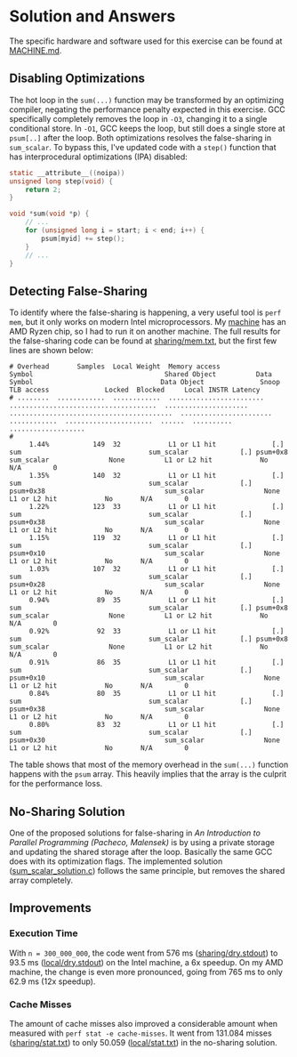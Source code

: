 # Solution and Answers

The specific hardware and software used for this exercise can be found at [MACHINE.md](../MACHINE.md).

## Disabling Optimizations

The hot loop in the `sum(...)` function may be transformed by an optimizing compiler, negating the performance penalty expected in this exercise. GCC specifically completely removes the loop in `-O3`, changing it to a single conditional store. In `-O1`, GCC keeps the loop, but still does a single store at `psum[..]` after the loop. Both optimizations resolves the false-sharing in `sum_scalar`. To bypass this, I've updated code with a `step()` function that has interprocedural optimizations (IPA) disabled:

```c
static __attribute__((noipa))
unsigned long step(void) {
    return 2;
}

void *sum(void *p) {
    // ...
    for (unsigned long i = start; i < end; i++) {
        psum[myid] += step();
    }
    // ...
}
```

## Detecting False-Sharing

To identify where the false-sharing is happening, a very useful tool is `perf mem`, but it only works on modern Intel microprocessors. My [machine](../MACHINE.md) has an AMD Ryzen chip, so I had to run it on another machine. The full results for the false-sharing code can be found at [sharing/mem.txt](bench/sharing/mem.txt), but the first few lines are shown below:

```raw
# Overhead       Samples  Local Weight  Memory access             Symbol                                 Shared Object          Data Symbol                                Data Object              Snoop         TLB access              Locked  Blocked     Local INSTR Latency
# ........  ............  ............  ........................  .....................................  .....................  .........................................  .......................  ............  ......................  ......  ..........  ...................
#
     1.44%           149  32            L1 or L1 hit              [.] sum                                sum_scalar             [.] psum+0x8                               sum_scalar               None          L1 or L2 hit            No       N/A        0
     1.35%           140  32            L1 or L1 hit              [.] sum                                sum_scalar             [.] psum+0x38                              sum_scalar               None          L1 or L2 hit            No       N/A        0
     1.22%           123  33            L1 or L1 hit              [.] sum                                sum_scalar             [.] psum+0x38                              sum_scalar               None          L1 or L2 hit            No       N/A        0
     1.15%           119  32            L1 or L1 hit              [.] sum                                sum_scalar             [.] psum+0x10                              sum_scalar               None          L1 or L2 hit            No       N/A        0
     1.03%           107  32            L1 or L1 hit              [.] sum                                sum_scalar             [.] psum+0x28                              sum_scalar               None          L1 or L2 hit            No       N/A        0
     0.94%            89  35            L1 or L1 hit              [.] sum                                sum_scalar             [.] psum+0x8                               sum_scalar               None          L1 or L2 hit            No       N/A        0
     0.92%            92  33            L1 or L1 hit              [.] sum                                sum_scalar             [.] psum+0x8                               sum_scalar               None          L1 or L2 hit            No       N/A        0
     0.91%            86  35            L1 or L1 hit              [.] sum                                sum_scalar             [.] psum+0x10                              sum_scalar               None          L1 or L2 hit            No       N/A        0
     0.84%            80  35            L1 or L1 hit              [.] sum                                sum_scalar             [.] psum+0x38                              sum_scalar               None          L1 or L2 hit            No       N/A        0
     0.80%            83  32            L1 or L1 hit              [.] sum                                sum_scalar             [.] psum+0x30                              sum_scalar               None          L1 or L2 hit            No       N/A        0
```

The table shows that most of the memory overhead in the `sum(...)` function happens with the `psum` array. This heavily implies that the array is the culprit for the performance loss.

## No-Sharing Solution

One of the proposed solutions for false-sharing in *An Introduction to Parallel Programming (Pacheco, Malensek)* is by using a private storage and updating the shared storage after the loop. Basically the same GCC does with its optimization flags. The implemented solution ([sum_scalar_solution.c](src/sum_scalar_solution.c)) follows the same principle, but removes the shared array completely.


## Improvements

### Execution Time

With `n = 300_000_000`, the code went from 576 ms ([sharing/dry.stdout](bench/sharing/dry.stdout)) to 93.5 ms ([local/dry.stdout](bench/local/dry.stdout)) on the Intel machine, a 6x speedup. On my AMD machine, the change is even more pronounced, going from 765 ms to only 62.9 ms (12x speedup).

### Cache Misses

The amount of cache misses also improved a considerable amount when measured with `perf stat -e cache-misses`. It went from 131.084 misses ([sharing/stat.txt](bench/sharing/stat.txt)) to only 50.059 ([local/stat.txt](bench/local/stat.txt)) in the no-sharing solution.
